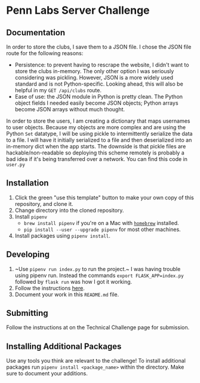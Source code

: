 # Penn Labs Server Challenge

## Documentation
In order to store the clubs, I save them to a JSON file. I chose the JSON file route for the following reasons:
   * Persistence: to prevent having to rescrape the website, I didn't want to store the clubs in-memory. The only other option I was seriously considering was pickling. However, JSON is a more widely used standard and is not Python-specific. Looking ahead, this will also be helpful in my `GET /api/clubs` route.
   * Ease of use: the JSON module in Python is pretty clean. The Python object fields I needed easily become JSON objects; Python arrays become JSON arrays without much thought.

In order to store the users, I am creating a dictionary that maps usernames to user objects. Because my objects are more complex and are using the Python `Set` datatype, I will be using pickle to intermittently serialize the data to a file. I will have it initially serialized to a file and then deserialized into an in-memory dict when the app starts. The downside is that pickle files are hackable/non-readable so deploying this scheme remotely is probably a bad idea if it's being transferred over a network. You can find this code in `user.py`


## Installation
1. Click the green "use this template" button to make your own copy of this repository, and clone it. 
2. Change directory into the cloned repository.
3. Install `pipenv`
   * `brew install pipenv` if you're on a Mac with [`homebrew`](https://brew.sh/) installed.
   * `pip install --user --upgrade pipenv` for most other machines.
4. Install packages using `pipenv install`.

## Developing
1. ~Use `pipenv run index.py` to run the project.~
I was having trouble using pipenv run. Instead the commands `export FLASK_APP=index.py` followed by `flask run` was how I got it working.
2. Follow the instructions [here](https://www.notion.so/pennlabs/Server-Challenge-Spring-20-5a14bc18fb2f44ba90a61ba86b6fc426).
3. Document your work in this `README.md` file.

## Submitting
Follow the instructions at on the Technical Challenge page for submission.

## Installing Additional Packages
Use any tools you think are relevant to the challenge! To install additional packages 
run `pipenv install <package_name>` within the directory. Make sure to document your additions.
